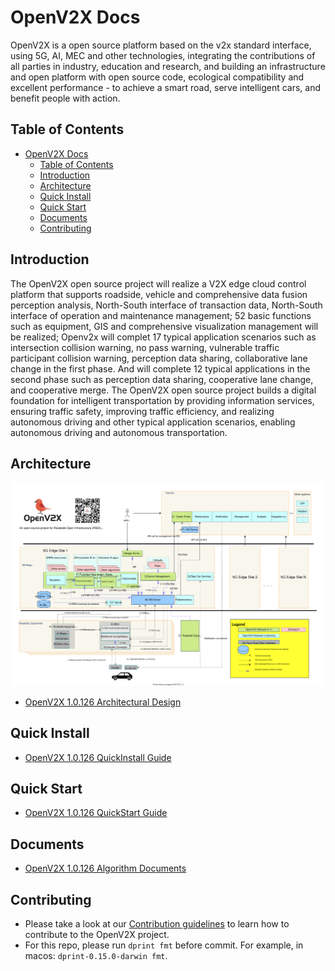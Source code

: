 # OpenV2X Docs

OpenV2X is a open source platform based on the v2x standard interface, using 5G, AI, MEC and other
technologies, integrating the contributions of all parties in industry, education and research, and
building an infrastructure and open platform with open source code, ecological compatibility and
excellent performance - to achieve a smart road, serve intelligent cars, and benefit people with
action.

## Table of Contents

- [OpenV2X Docs](#openv2x-docs)
  - [Table of Contents](#table-of-contents)
  - [Introduction](#introduction)
  - [Architecture](#architecture)
  - [Quick Install](#quick-install)
  - [Quick Start](#quick-start)
  - [Documents](#documents)
  - [Contributing](#contributing)

## Introduction

The OpenV2X open source project will realize a V2X edge cloud control platform that supports
roadside, vehicle and comprehensive data fusion perception analysis, North-South interface of
transaction data, North-South interface of operation and maintenance management; 52 basic functions
such as equipment, GIS and comprehensive visualization management will be realized; Openv2x will
complet 17 typical application scenarios such as intersection collision warning, no pass warning,
vulnerable traffic participant collision warning, perception data sharing, collaborative lane change
in the first phase. And will complete 12 typical applications in the second phase such as perception
data sharing, cooperative lane change, and cooperative merge. The OpenV2X open source project builds
a digital foundation for intelligent transportation by providing information services, ensuring
traffic safety, improving traffic efficiency, and realizing autonomous driving and other typical
application scenarios, enabling autonomous driving and autonomous transportation.

## Architecture

![](src/images/v2x-arch-details.svg)

- [OpenV2X 1.0.126 Architectural Design](src/v2x-1.0.126-architectural-design.md)

## Quick Install

- [OpenV2X 1.0.126 QuickInstall Guide](src/v2x-1.0.126-quick-install.md)

## Quick Start

- [OpenV2X 1.0.126 QuickStart Guide](src/v2x-1.0.126-quick-start.md)

## Documents

- [OpenV2X 1.0.126 Algorithm Documents](src/v2x-1.0.126-algorithm.md)

## Contributing

- Please take a look at our [Contribution guidelines](src/v2x_contribution.md) to learn how to
  contribute to the OpenV2X project.
- For this repo, please run `dprint fmt` before commit. For example, in macos:
  `dprint-0.15.0-darwin fmt`.
